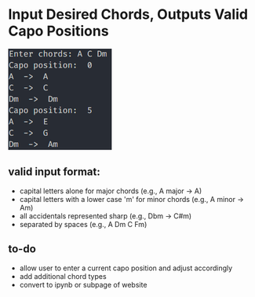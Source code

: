 # Input Desired Chords, Outputs Valid Capo Positions
![example input and corresponding output](example.png)

## valid input format:
 - capital letters alone for major chords (e.g., A major -> A)
 - capital letters with a lower case 'm' for minor chords (e.g., A minor -> Am)
 - all accidentals represented sharp (e.g., Dbm -> C#m)
 - separated by spaces (e.g., A Dm C Fm)


## to-do
 - allow user to enter a current capo position and adjust accordingly
 - add additional chord types
 - convert to ipynb or subpage of website